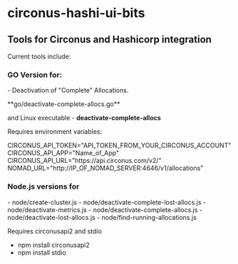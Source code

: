# circonus-hashi-ui-bits
<h2>Tools for Circonus and Hashicorp integration</h2>

Current tools include:

<h3>GO Version for:</h3>
<p>- Deactivation of "Complete" Allocations.</p>
   **go/deactivate-complete-allocs.go**

and Linux executable - **deactivate-complete-allocs**
<p>Requires environment variables:</p>
      CIRCONUS_API_TOKEN="API_TOKEN_FROM_YOUR_CIRCONUS_ACCOUNT"
      CIRCONUS_API_APP="Name_of_App"
      CIRCONUS_API_URL="https://api.circonus.com/v2/"
      NOMAD_URL="http://IP_OF_NOMAD_SERVER:4646/v1/allocations"

 <h3> Node.js versions for</h3>
- node/create-cluster.js
- node/deactivate-complete-lost-allocs.js
- node/deactivate-metrics.js
- node/deactivate-complete-allocs.js
- node/deactivate-lost-allocs.js
- node/find-running-allocations.js

Requires circonusapi2 and stdio
- npm install circonusapi2
- npm install stdio

